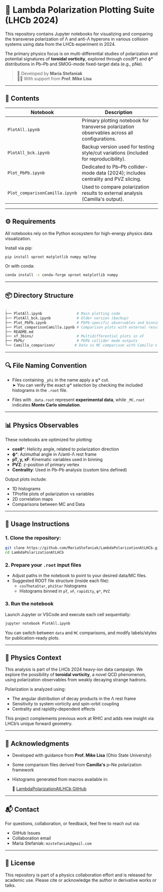 
# 🧪 Lambda Polarization Plotting Suite (LHCb 2024)

This repository contains Jupyter notebooks for visualizing and comparing the transverse polarization of Λ and anti-Λ hyperons in various collision systems using data from the LHCb experiment in 2024.

The primary physics focus is on multi-differential studies of polarization and potential signatures of **toroidal vorticity**, explored through cos(θ*) and ϕ* distributions in Pb–Pb and SMOG-mode fixed-target data (e.g., pNe).

> 📌 Developed by **Maria Stefaniak**  
> 🧑‍🏫 With support from **Prof. Mike Lisa**

---

## 📁 Contents

| Notebook                     | Description                                                                                  |
|-----------------------------|----------------------------------------------------------------------------------------------|
| `PlotAll.ipynb`             | Primary plotting notebook for transverse polarization observables across all configurations. |
| `PlotAll_bck.ipynb`         | Backup version used for testing style/cut variations (included for reproducibility).         |
| `Plot_PbPb.ipynb`           | Dedicated to Pb–Pb collider-mode data (2024); includes centrality and PVZ slicing.          |
| `Plot_comparisonCamilla.ipynb` | Used to compare polarization results to external analysis (Camilla's output).                |

---

## ⚙️ Requirements

All notebooks rely on the Python ecosystem for high-energy physics data visualization.

Install via pip:
```bash
pip install uproot matplotlib numpy mplhep
```

Or with conda:
```bash
conda install -c conda-forge uproot matplotlib numpy
```

---

## 📦 Directory Structure

```bash
.
├── PlotAll.ipynb                # Main plotting code
├── PlotAll_bck.ipynb            # Older version (backup)
├── Plot_PbPb.ipynb              # PbPb-specific observables and binning
├── Plot_comparisonCamilla.ipynb # Comparison plots with external results
├── README.md
├── xf_3bins/                    # Multidifferential plots in xF
├── PbPb/                        # PbPb collider mode outputs
└── Camilla_comparison/         # Data vs MC comparison with Camilla's results
```

---

## 🔍 File Naming Convention

- Files containing `_phi` in the name apply a φ* cut.  
  ➤ You can verify the exact φ* selection by checking the included histograms in the `.root` file.
  
- Files with `_data.root` represent **experimental data**, while `_MC.root` indicates **Monte Carlo simulation**.

---

## 📊 Physics Observables

These notebooks are optimized for plotting:

- **cosθ***: Helicity angle, related to polarization direction
- **ϕ***: Azimuthal angle in Λ/anti-Λ rest frame
- **pT, y, xF**: Kinematic variables used in binning
- **PVZ**: z-position of primary vertex
- **Centrality**: Used in Pb–Pb analysis (custom bins defined)

Output plots include:

- 1D histograms
- TProfile plots of polarization vs variables
- 2D correlation maps
- Comparisons between MC and Data

---

## 🧵 Usage Instructions

### 1. Clone the repository:
```bash
git clone https://github.com/MariaStefaniak/LambdaPolarizationAtLHCb.git
cd LambdaPolarizationAtLHCb
```

### 2. Prepare your `.root` input files
- Adjust paths in the notebook to point to your desired data/MC files.
- Suggested ROOT file structure (inside each file):
  - `cosThetaStar`, `phiStar` histograms
  - Histograms binned in `pT`, `xF`, `rapidity`, `φ*`, `PVZ`

### 3. Run the notebook
Launch Jupyter or VSCode and execute each cell sequentially:
```bash
jupyter notebook PlotAll.ipynb
```

You can switch between `data` and `MC` comparisons, and modify labels/styles for publication-ready plots.

---

## 🔬 Physics Context

This analysis is part of the LHCb 2024 heavy-ion data campaign. We explore the possibility of **toroidal vorticity**, a novel QCD phenomenon, using polarization observables from weakly decaying strange hadrons.

Polarization is analyzed using:
- The angular distribution of decay products in the Λ rest frame
- Sensitivity to system vorticity and spin-orbit coupling
- Centrality and rapidity-dependent effects

This project complements previous work at RHIC and adds new insight via LHCb’s unique forward geometry.

---

## 🤝 Acknowledgments

- Developed with guidance from **Prof. Mike Lisa** (Ohio State University)
- Some comparison files derived from **Camilla's** p–Ne polarization framework
- Histograms generated from macros available in:

  🔗 [LambdaPolarizationAtLHCb GitHub](https://github.com/MariaStefaniak/LambdaPolarizationAtLHCb)

---

## 📬 Contact

For questions, collaboration, or feedback, feel free to reach out via:

- GitHub Issues  
- Collaboration email  
- Maria Stefaniak: `mzstefaniak@gmail.com`

---

## 📄 License

This repository is part of a physics collaboration effort and is released for academic use. Please cite or acknowledge the author in derivative works or talks.
